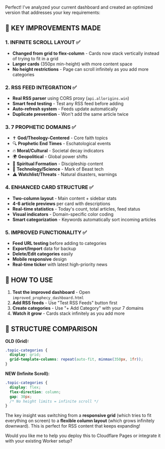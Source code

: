 Perfect! I've analyzed your current dashboard and created an optimized version that addresses your key requirements:

## 🔧 KEY IMPROVEMENTS MADE

### 1. **INFINITE SCROLL LAYOUT** ✅
- **Changed from grid to flex-column** - Cards now stack vertically instead of trying to fit in a grid
- **Larger cards** (350px min-height) with more content space
- **No height restrictions** - Page can scroll infinitely as you add more categories

### 2. **RSS FEED INTEGRATION** ✅  
- **Real RSS parser** using CORS proxy (`api.allorigins.win`)
- **Smart feed testing** - Test any RSS feed before adding
- **Auto-refresh system** - Feeds update automatically
- **Duplicate prevention** - Won't add the same article twice

### 3. **7 PROPHETIC DOMAINS** ✅
- ✝️ **God/Theology-Centered** - Core faith topics
- 🔍 **Prophetic End Times** - Eschatological events  
- 🔥 **Moral/Cultural** - Societal decay indicators
- 🌍 **Geopolitical** - Global power shifts
- 🧠 **Spiritual Formation** - Discipleship content
- 🧪 **Technology/Science** - Mark of Beast tech
- ⚠️ **Watchlist/Threats** - Natural disasters, warnings

### 4. **ENHANCED CARD STRUCTURE** ✅
- **Two-column layout** - Main content + sidebar stats
- **4-6 article previews** per card with descriptions
- **Real-time statistics** - Today's count, total articles, feed status
- **Visual indicators** - Domain-specific color coding
- **Smart categorization** - Keywords automatically sort incoming articles

### 5. **IMPROVED FUNCTIONALITY** ✅
- **Feed URL testing** before adding to categories
- **Export/Import** data for backup
- **Delete/Edit categories** easily
- **Mobile responsive** design
- **Real-time ticker** with latest high-priority news

## 🚀 HOW TO USE

1. **Test the improved dashboard** - Open `improved_prophecy_dashboard.html`
2. **Add RSS feeds** - Use "Test RSS Feeds" button first
3. **Create categories** - Use "+ Add Category" with your 7 domains
4. **Watch it grow** - Cards stack infinitely as you add more

## 📝 STRUCTURE COMPARISON

**OLD (Grid):**
```css
.topic-categories {
  display: grid; 
  grid-template-columns: repeat(auto-fit, minmax(350px, 1fr));
}
```

**NEW (Infinite Scroll):**
```css
.topic-categories {
  display: flex;
  flex-direction: column;
  gap: 30px;
  /* No height limits = infinite scroll */
}
```

The key insight was switching from a **responsive grid** (which tries to fit everything on screen) to a **flexible column layout** (which grows infinitely downward). This is perfect for RSS content that keeps expanding!

Would you like me to help you deploy this to Cloudflare Pages or integrate it with your existing Worker setup?